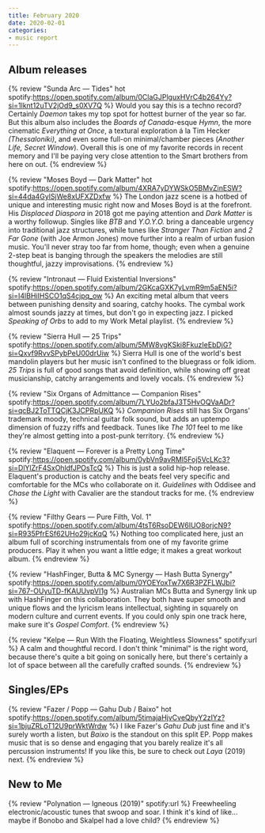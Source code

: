 ```yaml
---
title: February 2020
date: 2020-02-01
categories:
- music report
---
```


## Album releases

{% review "Sunda Arc — Tides" hot
  spotify:https://open.spotify.com/album/0ClaGJPlguxHVrC4b264Yy?si=1lknt12uTV2jOd9_s0XV7Q
%}
  Would you say this is a techno record? Certainly _Daemon_ takes my top spot for hottest burner of the year so far. But this album also includes the _Boards of Canada_-esque _Hymn_, the more cinematic _Everything at Once_, a textural exploration á la Tim Hecker _(Thessaloniki)_, and even some full-on minimal/chamber pieces (_Another Life,_ _Secret Window_). Overall this is one of my favorite records in recent memory and I'll be paying very close attention to the Smart brothers from here on out.
{% endreview %}

{% review "Moses Boyd — Dark Matter" hot
  spotify:https://open.spotify.com/album/4XRA7yDYWSkO5BMvZinESW?si=44da4GylSjWe8xUFXZDxfw
%}
  The London jazz scene is a hotbed of unique and interesting music right now and Moses Boyd is at the forefront. His _Displaced Diaspora_ in 2018 got me paying attention and _Dark Matter_ is a worthy followup. Singles like _BTB_ and _Y.O.Y.O._ bring a danceable urgency into traditional jazz structures, while tunes like _Stranger Than Fiction_ and _2 Far Gone_ (with Joe Armon Jones) move further into a realm of urban fusion music. You'll never stray too far from home, though; even when a genuine 2-step beat is banging through the speakers the melodies are still thoughtful, jazzy improvisations.
{% endreview %}

{% review "Intronaut — Fluid Existential Inversions"
  spotify:https://open.spotify.com/album/2GKcaGXK7yLvmR9m5aEN5i?si=I4lBHiIHSCO1qS4cjpq_ow
%}
  An exciting metal album that veers between punishing density and soaring, catchy hooks. The cymbal work almost sounds jazzy at times, but don't go in expecting jazz. I picked _Speaking of Orbs_ to add to my Work Metal playlist.
{% endreview %}

{% review "Sierra Hull — 25 Trips"
  spotify:https://open.spotify.com/album/5MW8vgKSki8FkuzIeEbDjG?si=Qxvf9RvvSPybPeU00drUiw
%}
  Sierra Hull is one of the world's best mandolin players but her music isn't confined to the bluegrass or folk idiom. _25 Trips_ is full of good songs that avoid definition, while showing off great musicianship, catchy arrangements and lovely vocals.
{% endreview %}

{% review "Six Organs of Admittance — Companion Rises"
  spotify:https://open.spotify.com/album/7LYUo2bfaJ3T5HvOQVaADr?si=qcBJ2ToTTQCjK3JCPRpUKQ
%}
  _Companion Rises_ still has Six Organs' trademark moody, technical guitar folk sound, but adds an uptempo dimension of fuzzy riffs and feedback. Tunes like _The 101_ feel to me like they're almost getting into a post-punk territory.
{% endreview %}

{% review "Elaquent — Forever is a Pretty Long Time"
  spotify:https://open.spotify.com/album/0ybVn9avRMI5Foj5VcLKc3?si=DlYlZrF4SxOhldfJPOsTcQ
%}
  This is just a solid hip-hop release. Elaquent's production is catchy and the beats feel very specific and comfortable for the MCs who collaborate on it. _Guidelines_ with Oddisee and _Chase the Light_ with Cavalier are the standout tracks for me.
{% endreview %}

{% review "Filthy Gears — Pure Filth, Vol. 1"
  spotify:https://open.spotify.com/album/4tsT6RsoDEW6IUO8orjcN9?si=R935PfrESf62UHo29jcKqQ
%}
  Nothing too complicated here, just an album full of scorching instrumentals from one of my favorite grime producers. Play it when you want a little edge; it makes a great workout album.
{% endreview %}

{% review "HashFinger, Butta & MC Synergy — Hash Butta Synergy"
  spotify:https://open.spotify.com/album/0YOEYoxTw7X6R3PZFLWJbi?si=767-OUyuTD-fKAUUvpVI1g
%}
  Australian MCs Butta and Synergy link up with HashFinger on this collaboration. They both have super smooth and unique flows and the lyricism leans intellectual, sighting in squarely on modern culture and current events. If you could only spin one track here, make sure it's _Gospel Comfort_.
{% endreview %}

{% review "Kelpe — Run With the Floating, Weightless Slowness"
  spotify:url
%}
  A calm and thoughtful record. I don't think "minimal" is the right word, because there's quite a bit going on sonically here, but there's certainly a lot of space between all the carefully crafted sounds.
{% endreview %}


## Singles/EPs

{% review "Fazer / Popp — Gahu Dub / Baixo" hot
  spotify:https://open.spotify.com/album/5timajaHjvCveQbyY2zIYz?si=1bjuZRLoT12U9prWktWrdw
%}
  I like Fazer's _Gahu Dub_ just fine and it's surely worth a listen, but _Baixo_ is the standout on this split EP. Popp makes music that is so dense and engaging that you barely realize it's all percussion instruments! If you like this, be sure to check out _Laya_ (2019) next.
{% endreview %}


## New to Me

{% review "Polynation — Igneous (2019)"
  spotify:url
%}
  Freewheeling electronic/acoustic tunes that swoop and soar. I think it's kind of like... maybe if Bonobo and Skalpel had a love child?
{% endreview %}
